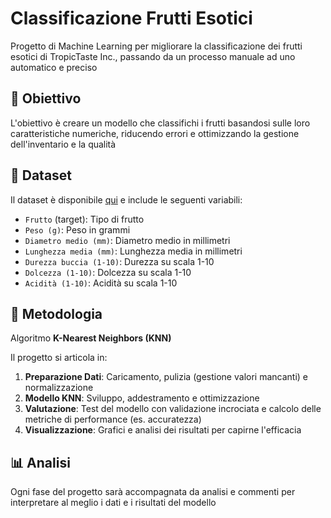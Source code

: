 # Classificazione Frutti Esotici
Progetto di Machine Learning per migliorare la classificazione dei frutti esotici di TropicTaste Inc., passando da un processo manuale ad uno automatico e preciso

## 🎯 Obiettivo

L'obiettivo è creare un modello che classifichi i frutti basandosi sulle loro caratteristiche numeriche, riducendo errori e ottimizzando la gestione dell'inventario e la qualità

## 💾 Dataset

Il dataset è disponibile [qui](https://proai-datasets.s3.eu-west-3.amazonaws.com/fruits.csv) e include le seguenti variabili:

* `Frutto` (target): Tipo di frutto
* `Peso (g)`: Peso in grammi
* `Diametro medio (mm)`: Diametro medio in millimetri
* `Lunghezza media (mm)`: Lunghezza media in millimetri
* `Durezza buccia (1-10)`: Durezza su scala 1-10
* `Dolcezza (1-10)`: Dolcezza su scala 1-10
* `Acidità (1-10)`: Acidità su scala 1-10

## 🧠 Metodologia

Algoritmo **K-Nearest Neighbors (KNN)**

Il progetto si articola in:

1.  **Preparazione Dati**: Caricamento, pulizia (gestione valori mancanti) e normalizzazione
2.  **Modello KNN**: Sviluppo, addestramento e ottimizzazione
3.  **Valutazione**: Test del modello con validazione incrociata e calcolo delle metriche di performance (es. accuratezza)
4.  **Visualizzazione**: Grafici e analisi dei risultati per capirne l'efficacia

## 📊 Analisi

Ogni fase del progetto sarà accompagnata da analisi e commenti per interpretare al meglio i dati e i risultati del modello
